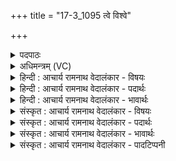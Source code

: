 +++
title = "17-3_1095 त्वे विश्वे"

+++
<details><summary>पदपाठः</summary>

त्वे꣡इति꣢। वि꣡श्वे꣢꣯। स꣣जो꣡ष꣢सः। स꣣। जो꣡ष꣢꣯सः। दे꣣वा꣡सः꣢। पी꣡ति꣢म्। आ꣣शत। म꣡दे꣢꣯षु। स꣣र्व꣢धाः। स꣣र्व। धाः꣢। अ꣣सि। १०९५।
</details>

<details><summary>अधिमन्त्रम् (VC)</summary>

- पवमानः सोमः
- असितः काश्यपो देवलो वा
- गायत्री
- षड्जः
</details>

<details><summary>हिन्दी : आचार्य रामनाथ वेदालंकार - विषयः</summary>

अगले मन्त्र में फिर उसी विषय को कहा गया है।
</details>

<details><summary>हिन्दी : आचार्य रामनाथ वेदालंकार - पदार्थः</summary>

पदार्थान्वयभाषाः -  हे सोम अर्थात् ज्ञानरसागार आचार्य ! (विश्वे) सब (सजोषसः) परस्पर समान प्रीतिवाले (देवासः) दिव्यगुणयुक्त ब्रह्मचारी शिष्य (त्वे) आपसे (प्रतिम्) ज्ञानरस के पान को (आशत) प्राप्त करते हैं। आप (मदेषु) ज्ञानजनित आनन्दों में (सर्वधाः) सब शिष्यों को धारण करनेवाले (असि) होते हो ॥३॥
</details>

<details><summary>हिन्दी : आचार्य रामनाथ वेदालंकार - भावार्थः</summary>

भावार्थभाषाः -  जो शिष्य तपस्वी,ज्ञानानुरागी,गुरुओं का सत्कार करनेवाले और अहिंसा,सत्य,अस्तेय आदि दिव्य गुणों से युक्त होते हैं,वे ही आचार्य के पास से ज्ञान ग्रहण करने के अधिकारी और उसके प्रीतिपात्र बनते हैं ॥३॥
</details>

<details><summary>संस्कृत : आचार्य रामनाथ वेदालंकार - विषयः</summary>

अथ पुनरपि स एव विषय उच्यते।
</details>

<details><summary>संस्कृत : आचार्य रामनाथ वेदालंकार - पदार्थः</summary>

पदार्थान्वयभाषाः -  हे सोम ज्ञानरसागार आचार्य ! (विश्वे) सर्वे (सजोषसः) सप्रीतयः (देवासः) दिव्यगुणयुक्ता ब्रह्मचारिणः शिष्याः (त्वे) त्वत्तः (पीतिम्) ज्ञानरसपानम् (आशत) प्राप्नुवन्ति। त्वम् (मदेषु) ज्ञानजनितेषु आनन्देषु (सर्वधाः) सर्वेषां शिष्याणां धारकः (असि) भवसि ॥३॥
</details>

<details><summary>संस्कृत : आचार्य रामनाथ वेदालंकार - भावार्थः</summary>

भावार्थभाषाः -  ये शिष्यास्तपस्विनो ज्ञानानुरागिणो गुरूणां सत्कर्तारोऽहिंसासत्यास्तेयादि-दिव्यगुणयुक्ताश्च भवन्ति त एवाचार्यसकाशाज्ज्ञानग्रहणाधिकारिण-स्तत्प्रीतिपात्राणि च जायन्ते ॥३॥
</details>

<details><summary>संस्कृत : आचार्य रामनाथ वेदालंकार - पादटिप्पनी</summary>

टिप्पणी:   १. ऋ० ९।१८।३,‘त्वे’ इत्यत्र ‘तव॒’ इति पाठः।
</details>